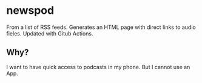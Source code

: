 # newspod

From a list of RSS feeds. Generates an HTML page with direct links to audio fieles. Updated with Gitub Actions.

## Why?

I want to have quick access to podcasts in my phone. But I cannot use an App.
